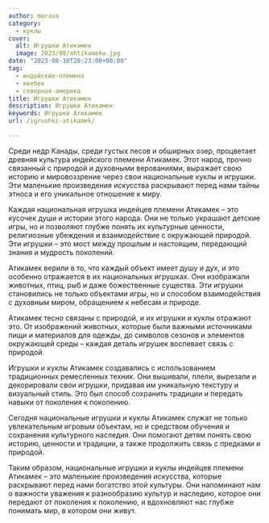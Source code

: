 ```yaml
---
author: morava
category:
  - куклы
cover:
  alt: Игрушки Атикамек
  image: 2023/08/ahtikamekw.jpg
date: "2023-08-10T20:23:00+00:00"
tag:
  - индейские-племена
  - квебек
  - северная-америка
title: Игрушки Атикамек
description: Игрушки Атикамек
keywords: Игрушки Атикамек
url: /igrushki-atikamek/

---
```

Среди недр Канады, среди густых лесов и обширных озер, процветает древняя культура индейского племени Атикамек. Этот народ, прочно связанный с природой и духовными верованиями, выражает свою историю и мировоззрение через свои национальные куклы и игрушки. Эти маленькие произведения искусства раскрывают перед нами тайны этноса и его уникальное отношение к миру.

Каждая национальная игрушка индейцев племени Атикамек – это кусочек души и истории этого народа. Они не только украшают детские игры, но и позволяют глубже понять их культурные ценности, религиозные убеждения и взаимодействие с окружающей природой. Эти игрушки – это мост между прошлым и настоящим, передающий знания и мудрость поколений.

Атикамек верили в то, что каждый объект имеет душу и дух, и это особенно отражается в их национальных игрушках. Они изображали животных, птиц, рыб и даже божественные существа. Эти игрушки становились не только объектами игры, но и способом взаимодействия с духовным миром, обращением к небесам и природе.

Атикамек тесно связаны с природой, и их игрушки и куклы отражают это. От изображений животных, которые были важными источниками пищи и материалов для одежды, до символов сезонов и элементов окружающей среды – каждая деталь игрушек воспевает связь с природой.

Игрушки и куклы Атикамек создавались с использованием традиционных ремесленных техник. Они вышивали, плели, вырезали и декорировали свои игрушки, придавая им уникальную текстуру и визуальный стиль. Это был способ сохранить традиции и передать навыки от поколения к поколению.

Сегодня национальные игрушки и куклы Атикамек служат не только увлекательным игровым объектам, но и средством обучения и сохранения культурного наследия. Они помогают детям понять свою историю, ценности и традиции, а также продолжить связь с предками и природой.

Таким образом, национальные игрушки и куклы индейцев племени Атикамек – это маленькие произведения искусства, которые раскрывают перед нами богатство этой культуры. Они напоминают нам о важности уважения к разнообразию культур и наследию, которое они передают от поколения к поколению, и вдохновляют нас глубже понимать мир, в котором они живут.
